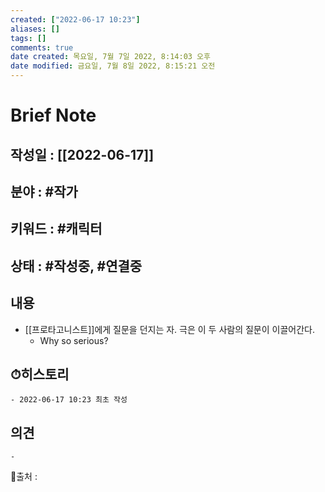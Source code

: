 ```yaml
---
created: ["2022-06-17 10:23"]
aliases: []
tags: []
comments: true
date created: 목요일, 7월 7일 2022, 8:14:03 오후
date modified: 금요일, 7월 8일 2022, 8:15:21 오전
---
```



# Brief Note
## 작성일 : [[2022-06-17]]
## 분야 : #작가
## 키워드 : #캐릭터
## 상태 : #작성중, #연결중


## 내용
- [[프로타고니스트]]에게 질문을 던지는 자. 극은 이 두 사람의 질문이 이끌어간다.
	- Why so serious?

## ⏱히스토리
	- 2022-06-17 10:23 최초 작성

## 의견
	-


📙출처 :